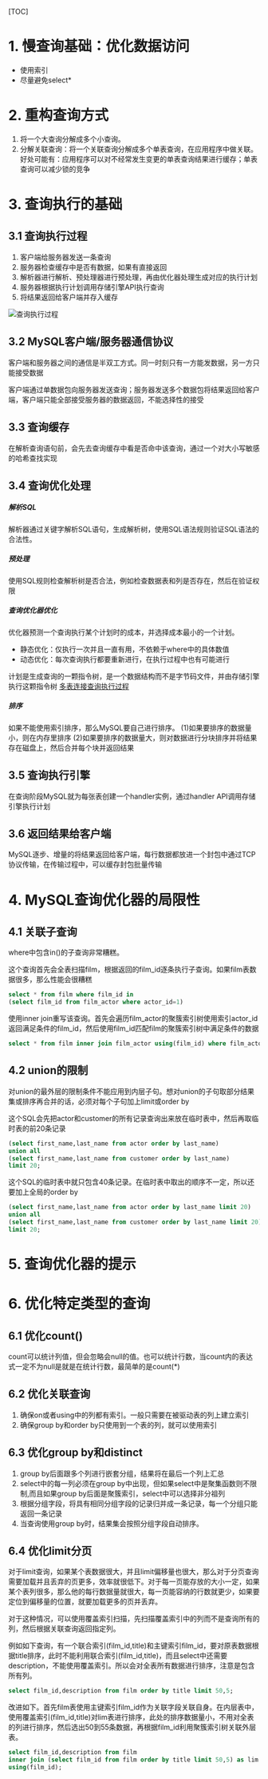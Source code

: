 [TOC]

# 1. 慢查询基础：优化数据访问
- 使用索引
- 尽量避免select*

# 2. 重构查询方式
1. 将一个大查询分解成多个小查询。
2. 分解关联查询：将一个关联查询分解成多个单表查询，在应用程序中做关联。好处可能有：应用程序可以对不经常发生变更的单表查询结果进行缓存；单表查询可以减少锁的竞争

# 3. 查询执行的基础
## 3.1 查询执行过程
1. 客户端给服务器发送一条查询
2. 服务器检查缓存中是否有数据，如果有直接返回
3. 解析器进行解析、预处理器进行预处理，再由优化器处理生成对应的执行计划
4. 服务器根据执行计划调用存储引擎API执行查询
5. 将结果返回给客户端并存入缓存

![查询执行过程](./pic/查询性能优化_查询执行过程.png)

## 3.2 MySQL客户端/服务器通信协议
客户端和服务器之间的通信是半双工方式。同一时刻只有一方能发数据，另一方只能接受数据

客户端通过单数据包向服务器发送查询；服务器发送多个数据包将结果返回给客户端，客户端只能全部接受服务器的数据返回，不能选择性的接受

## 3.3 查询缓存
在解析查询语句前，会先去查询缓存中看是否命中该查询，通过一个对大小写敏感的哈希查找实现

## 3.4 查询优化处理
##### 解析SQL
解析器通过关键字解析SQL语句，生成解析树，使用SQL语法规则验证SQL语法的合法性。
##### 预处理
使用SQL规则检查解析树是否合法，例如检查数据表和列是否存在，然后在验证权限
##### 查询优化器优化
优化器预测一个查询执行某个计划时的成本，并选择成本最小的一个计划。

- 静态优化：仅执行一次并且一直有用，不依赖于where中的具体数值
- 动态优化：每次查询执行都要重新进行，在执行过程中也有可能进行

计划是生成查询的一颗指令树，是一个数据结构而不是字节码文件，并由存储引擎执行这颗指令树
[多表连接查询执行过程](./多表连接查询执行过程.md)

##### 排序
如果不能使用索引排序，那么MySQL要自己进行排序。
(1)如果要排序的数据量小，则在内存里排序
(2)如果要排序的数据量大，则对数据进行分块排序并将结果存在磁盘上，然后合并每个块并返回结果

## 3.5 查询执行引擎
在查询阶段MySQL就为每张表创建一个handler实例，通过handler API调用存储引擎执行计划

## 3.6 返回结果给客户端
MySQL逐步、增量的将结果返回给客户端，每行数据都放进一个封包中通过TCP协议传输，在传输过程中，可以缓存封包批量传输

# 4. MySQL查询优化器的局限性
## 4.1 关联子查询
where中包含in()的子查询非常糟糕。

这个查询首先会全表扫描film，根据返回的film_id逐条执行子查询。如果film表数据很多，那么性能会很糟糕
```SQL
select * from film where film_id in 
(select film_id from film_actor where actor_id=1)
```
使用inner join重写该查询。首先会遍历film_actor的聚簇索引树使用索引actor_id返回满足条件的film_id，然后使用film_id匹配film的聚簇索引树中满足条件的数据
```SQL
select * from film inner join film_actor using(film_id) where film_actor.actor_id=1;
```

## 4.2 union的限制
对union的最外层的限制条件不能应用到内层子句。想对union的子句取部分结果集或排序再合并的话，必须对每个子句加上limit或order by

这个SQL会先把actor和customer的所有记录查询出来放在临时表中，然后再取临时表的前20条记录
```SQL
(select first_name,last_name from actor order by last_name)
union all
(select first_name,last_name from customer order by last_name)
limit 20;
```

这个SQL的临时表中就只包含40条记录。在临时表中取出的顺序不一定，所以还要加上全局的order by
```SQL
(select first_name,last_name from actor order by last_name limit 20)
union all
(select first_name,last_name from customer order by last_name limit 20)
limit 20;
```

# 5. 查询优化器的提示

# 6. 优化特定类型的查询
## 6.1 优化count()
count可以统计列值，但会忽略会null的值。也可以统计行数，当count内的表达式一定不为null是就是在统计行数，最简单的是count(*)

## 6.2 优化关联查询
1. 确保on或者using中的列都有索引。一般只需要在被驱动表的列上建立索引
2. 确保group by和order by只使用到一个表的列，就可以使用索引

## 6.3 优化group by和distinct
1. group by后面跟多个列进行嵌套分组，结果将在最后一个列上汇总
2. select中的每一列必须在group by中出现，但如果select中是聚集函数则不限制,而且如果group by后面是聚簇索引，select中可以选择非分祖列
3. 根据分组字段，将具有相同分组字段的记录归并成一条记录，每一个分组只能返回一条记录
4. 当查询使用group by时，结果集会按照分组字段自动排序。

## 6.4 优化limit分页
对于limit查询，如果某个表数据很大，并且limit偏移量也很大，那么对于分页查询需要加载并且丢弃的页更多，效率就很低下。对于每一页能存放的大小一定，如果某个表列很多，那么他的每行数据量就很大，每一页能容纳的行数就更少，如果要定位到偏移量的位置，就要加载更多的页并丢弃。

对于这种情况，可以使用覆盖索引扫描，先扫描覆盖索引中的列而不是查询所有的列，然后根据关联查询返回指定列。

例如如下查询，有一个联合索引(film_id,title)和主键索引film_id，要对原表数据根据title排序，此时不能利用联合索引(film_id,title)，而且select中还需要description，不能使用覆盖索引。所以会对全表所有数据进行排序，注意是包含所有列。
```SQL
select film_id,description from film order by title limit 50,5;
```
改进如下。首先film表使用主键索引film_id作为关联字段关联自身。在内层表中，使用覆盖索引(film_id,title)对lim表进行排序，此处的排序数据量小，不用对全表的列进行排序，然后选出50到55条数据，再根据film_id利用聚簇索引树关联外层表。
```SQL
select film_id,description from film
inner join (select film_id from film order by title limit 50,5) as lim
using(film_id);
```